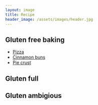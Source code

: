 ```yaml
---
layout: image
title: Recipe
header_image: /assets/images/header.jpg
---
```


## Gluten free baking

 * [Pizza](/gluten-free/gf-pizza.md)
 * [Cinnamon buns](/gluten-free/gf-cinnamon-buns.md)
 * [Pie crust](/gluten-free/gf-pie.md)

## Gluten full

## Gluten ambigious
